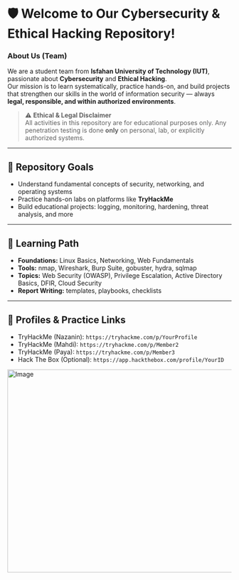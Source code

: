 # 🛡️ Welcome to Our Cybersecurity & Ethical Hacking Repository!

### About Us (Team)
We are a student team from **Isfahan University of Technology (IUT)**, passionate about **Cybersecurity** and **Ethical Hacking**.  
Our mission is to learn systematically, practice hands-on, and build projects that strengthen our skills in the world of information security — always **legal, responsible, and within authorized environments**.

> ⚠️ **Ethical & Legal Disclaimer**  
> All activities in this repository are for educational purposes only. Any penetration testing is done **only** on personal, lab, or explicitly authorized systems.

---

## 🎯 Repository Goals
- Understand fundamental concepts of security, networking, and operating systems  
- Practice hands-on labs on platforms like **TryHackMe**  
- Build educational projects: logging, monitoring, hardening, threat analysis, and more
  
---

## 🧭 Learning Path
- **Foundations:** Linux Basics, Networking, Web Fundamentals  
- **Tools:** nmap, Wireshark, Burp Suite, gobuster, hydra, sqlmap
- **Topics:** Web Security (OWASP), Privilege Escalation, Active Directory Basics, DFIR, Cloud Security  
- **Report Writing:** templates, playbooks, checklists

---

## 🔗 Profiles & Practice Links
- TryHackMe (Nazanin): `https://tryhackme.com/p/YourProfile`  
- TryHackMe (Mahdi): `https://tryhackme.com/p/Member2`  
- TryHackMe (Paya): `https://tryhackme.com/p/Member3`  
- Hack The Box (Optional): `https://app.hackthebox.com/profile/YourID`  

<img width="888" height="457" alt="Image" src="https://github.com/user-attachments/assets/e3ef2f66-54c1-4a4f-93dc-e2f1afdfcfaf" />
